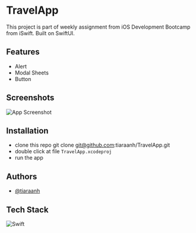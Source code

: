 
# TravelApp

This project is part of weekly assignment from iOS Development Bootcamp from iSwift. Built on SwiftUI.


## Features

- Alert
- Modal Sheets
- Button


## Screenshots

![App Screenshot](https://res.cloudinary.com/daqnfi8q7/image/upload/v1669805613/TravelApp/Screenshot_2022-11-30_at_17.52.52_z3qgzr.png)


## Installation

- clone this repo git clone git@github.com:tiaraanh/TravelApp.git
- double click at file `TravelApp.xcodeproj`
- run the app



    
## Authors

- [@tiaraanh](https://github.com/tiaraanh)


## Tech Stack

![Swift](https://img.shields.io/badge/swift-F54A2A?style=for-the-badge&logo=swift&logoColor=white)

